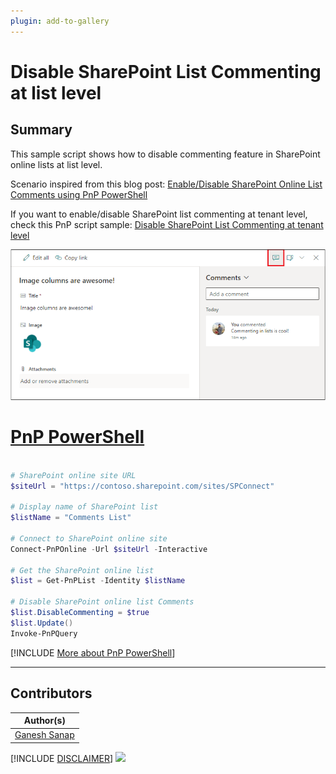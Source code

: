 ```yaml
---
plugin: add-to-gallery
---
```


# Disable SharePoint List Commenting at list level

## Summary

This sample script shows how to disable commenting feature in SharePoint online lists at list level.

Scenario inspired from this blog post: [Enable/Disable SharePoint Online List Comments using PnP PowerShell](https://ganeshsanapblogs.wordpress.com/2023/03/19/enable-disable-sharepoint-online-list-comments-using-pnp-powershell/)

If you want to enable/disable SharePoint list commenting at tenant level, check this PnP script sample: [Disable SharePoint List Commenting at tenant level](https://pnp.github.io/script-samples/spo-disable-list-comments-tenant/README.html?tabs=pnpps)

![Outupt Screenshot](assets/output.png)

# [PnP PowerShell](#tab/pnpps)

```powershell

# SharePoint online site URL
$siteUrl = "https://contoso.sharepoint.com/sites/SPConnect"

# Display name of SharePoint list
$listName = "Comments List"

# Connect to SharePoint online site
Connect-PnPOnline -Url $siteUrl -Interactive

# Get the SharePoint online list 
$list = Get-PnPList -Identity $listName
 
# Disable SharePoint online list Comments
$list.DisableCommenting = $true
$list.Update()
Invoke-PnPQuery

```

[!INCLUDE [More about PnP PowerShell](../../docfx/includes/MORE-PNPPS.md)]

***

## Contributors

| Author(s) |
|-----------|
| [Ganesh Sanap](https://ganeshsanapblogs.wordpress.com/about) |

[!INCLUDE [DISCLAIMER](../../docfx/includes/DISCLAIMER.md)]
<img src="https://m365-visitor-stats.azurewebsites.net/script-samples/scripts/spo-disable-list-comments" aria-hidden="true" />
